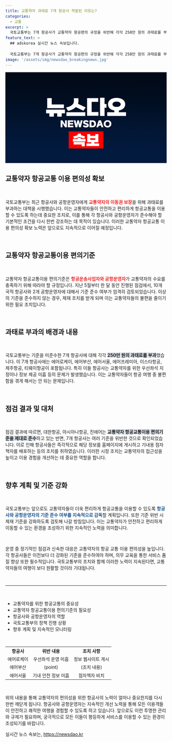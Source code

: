 ```yaml
---
title: 교통약자 과태료 7개 항공사 적발된 이유는?
categories:
  - 교통
excerpt: >
  국토교통부는 7개 항공사가 교통약자 항공편의 규정을 위반해 각각 250만 원의 과태료를 부과했다고 발표했습니다. 교통약자의 안전과 편의를 위해 항공사들의 노력을 촉구하는 이번 조치는 향후 더욱 철저한 감독을 예고하고 있습니다.
feature_text: >
  ## adskorea 실시간 뉴스 속보입니다.

  국토교통부는 7개 항공사가 교통약자 항공편의 규정을 위반해 각각 250만 원의 과태료를 부과했다고 발표했습니다. 교통약자의 안전과 편의를 위해 항공사들의 노력을 촉구하는 이번 조치는 향후 더욱 철저한 감독을 예고하고 있습니다.
image: '/assets/img/newsdao_breakingnews.jpg'
---
```


<p><img src="/assets/img/newsdao_breakingnews.jpg" alt="adskorea 속보" /></p>

<h2 data-ke-size="size26">교통약자 항공교통 이용 편의성 확보</h2>

<p data-ke-size="size16">&nbsp;</p>

<p>국토교통부는 최근 항공사와 공항운영자에게 <b><span style="color: #ee2323;">교통약자의 이동권 보장</span></b>을 위해 과태료를 부과하는 대책을 시행했습니다. 이는 교통약자들이 안전하고 편리하게 항공교통을 이용할 수 있도록 하는데 중요한 조치로, 이를 통해 각 항공사와 공항운영자가 준수해야 할 기본적인 조건을 다시 한번 강조하는 데 목적이 있습니다. 이러한 교통약자 항공교통 이용 편의성 확보 노력은 앞으로도 지속적으로 이어질 예정입니다. </p>

<p data-ke-size="size16">&nbsp;</p>

<h2 data-ke-size="size26">교통약자 항공교통이용 편의기준</h2>

<p data-ke-size="size16">&nbsp;</p>

<p>교통약자 항공교통이용 편의기준은 <b><span style="color: #ee2323;">항공운송사업자와 공항운영자</span></b>가 교통약자의 수요를 충족하기 위해 따라야 할 규정입니다. 지난 5월부터 한 달 동안 진행된 점검에서, 10개 국적 항공사와 2개 공항운영자에 대해서 기준 준수 여부가 엄격히 검토되었습니다. 이상의 기준을 준수하지 않는 경우, 제재 조치를 받게 되며 이는 교통약자들의 불편을 줄이기 위한 필요 조치입니다. </p>

<p data-ke-size="size16">&nbsp;</p>

<h2 data-ke-size="size26">과태료 부과의 배경과 내용</h2>

<p data-ke-size="size16">&nbsp;</p>

<p>국토교통부는 기준을 미준수한 7개 항공사에 대해 각각 <b><span style="background-color: #21538527;">250만 원의 과태료를 부과</span></b>했습니다. 이 7개 항공사에는 에어로케이, 에어부산, 에어서울, 에어프레미아, 이스타항공, 제주항공, 티웨이항공이 포함됩니다. 특히 이들 항공사는 교통약자를 위한 우선좌석 지정이나 정보 제공 미흡 등의 문제가 발생했습니다. 이는 교통약자들이 항공 여행 중 불편함을 겪게 해서는 안 되는 문제입니다. </p>

<p data-ke-size="size16">&nbsp;</p>

<h2 data-ke-size="size26">점검 결과 및 대처</h2>

<p data-ke-size="size16">&nbsp;</p>

<p>점검 결과에 따르면, 대한항공, 아시아나항공, 진에어는 <b><span style="background-color: #21538527;">교통약자 항공교통이용 편의기준을 제대로 준수</span></b>하고 있는 반면, 7개 항공사는 여러 기준을 위반한 것으로 확인되었습니다. 이로 인해 항공사들은 즉각적으로 해당 정보를 홈페이지에 게시하고 기내용 점자책자를 배포하는 등의 조치를 취하였습니다. 이러한 시정 조치는 교통약자의 접근성을 높이고 이용 경험을 개선하는 데 중요한 역할을 합니다.</p>

<p data-ke-size="size16">&nbsp;</p>

<h2 data-ke-size="size26">향후 계획 및 기준 강화</h2>

<p data-ke-size="size16">&nbsp;</p>

<p>국토교통부는 앞으로도 교통약자들이 더욱 편리하게 항공교통을 이용할 수 있도록 <b><span style="color: #1a5490;">항공사와 공항운영자의 기준 준수 여부를 지속적으로 감독</span></b>할 계획입니다. 또한 기준 위반 시 제재 기준을 강화하도록 검토해 나갈 방침입니다. 이는 교통약자가 안전하고 편리하게 이동할 수 있는 환경을 조성하기 위한 지속적인 노력을 의미합니다. </p>

<p data-ke-size="size16">&nbsp;</p>

<p>운영 중 정기적인 점검과 신속한 대응은 교통약자의 항공 교통 이용 편의성을 높입니다. 각 항공사들은 이전보다 더 강화된 기준을 준수하여야 하며, 의무 교육을 통한 서비스 품질 향상 또한 필수적입니다. 국토교통부의 조치와 함께 이러한 노력이 지속된다면, 교통약자들의 여행이 보다 원활할 것이라 기대됩니다.</p>

<p data-ke-size="size16">&nbsp;</p>

<hr>

<p data-ke-size="size16">&nbsp;</p>

<ul>
    <li>교통약자를 위한 항공교통의 중요성</li>
    <li>교통약자 항공교통이용 편의기준의 필요성</li>
    <li>항공사와 공항운영자의 역할</li>
    <li>국토교통부의 정책 진행 상황</li>
    <li>향후 계획 및 지속적인 모니터링</li>
</ul>

<p data-ke-size="size16">&nbsp;</p>

<table style="width: 100%;">
    <tr>
        <td style="text-align: center; height: 17px;"><b>항공사</b></td>
        <td style="text-align: center; height: 17px;"><b>위반 내용</b></td>
        <td style="text-align: center; height: 17px;"><b>조치 사항</b></td>
    </tr>
    <tr>
        <td style="text-align: center;">에어로케이</td>
        <td style="text-align: center;">우선좌석 운영 미흡</td>
        <td style="text-align: center;">정보 웹사이트 게시</td>
    </tr>
    <tr>
        <td style="text-align: center;">에어부산</td>
        <td style="text-align: center;">(point)</td>
        <td style="text-align: center;">(조치 내용)</td>
    </tr>
    <tr>
        <td style="text-align: center;">에어서울</td>
        <td style="text-align: center;">기내 안전 정보 미흡</td>
        <td style="text-align: center;">점자책자 비치</td>
    </tr>
    <!-- 기타 항공사 내용 추가 -->
</table> 

<p data-ke-size="size16">&nbsp;</p>

<p>위의 내용을 통해 교통약자의 편의성을 위한 항공사의 노력이 얼마나 중요한지를 다시 한번 깨닫게 됩니다. 항공사와 공항운영자는 지속적인 개선 노력을 통해 모든 이용객들이 안전하고 쾌적한 여행을 경험할 수 있도록 하고 있습니다. 앞으로도 이런 투명한 관리와 규제가 필요하며, 궁극적으로 모든 이들이 평등하게 서비스를 이용할 수 있는 환경이 조성되기를 바랍니다.</p>
실시간 뉴스 속보는, <a href="https://newsdao.kr" rel="dofollow">https://newsdao.kr</a>


